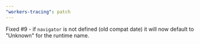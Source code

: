 ```yaml
---
"workers-tracing": patch
---
```


Fixed #9 - if `navigator` is not defined (old compat date) it will now default to "Unknown" for the runtime name.
